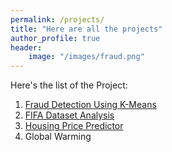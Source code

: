 ```yaml
---
permalink: /projects/
title: "Here are all the projects"
author_profile: true
header:
    image: "/images/fraud.png"
---
```


Here's the list of the Project:

1. [Fraud Detection Using K-Means](https://rohitgang.github.io/frauddetect/)
2. [FIFA Dataset Analysis](https://rohitgang.github.io/fifaanalysis/)
3. [Housing Price Predictor](https://rohitgang.github.io/houseprice/)
4. Global Warming
